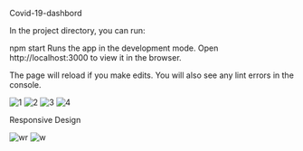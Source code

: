 Covid-19-dashbord

In the project directory, you can run:

npm start
Runs the app in the development mode.
Open http://localhost:3000 to view it in the browser.

The page will reload if you make edits.
You will also see any lint errors in the console.

![1](https://user-images.githubusercontent.com/43005514/100542686-46b76d80-3254-11eb-8958-fcdfdb516dd6.png)
![2](https://user-images.githubusercontent.com/43005514/100542689-4919c780-3254-11eb-8e68-6b266983cb45.png)
![3](https://user-images.githubusercontent.com/43005514/100542692-4ae38b00-3254-11eb-922b-86aefb748064.png)
![4](https://user-images.githubusercontent.com/43005514/100542694-4d45e500-3254-11eb-9489-eb5cd289a214.png)


Responsive Design

![wr](https://user-images.githubusercontent.com/43005514/100548748-2a78f800-3277-11eb-96d1-2d527cdbc181.png)
![w](https://user-images.githubusercontent.com/43005514/100548750-2baa2500-3277-11eb-88d2-4547aa52c1e2.png)

